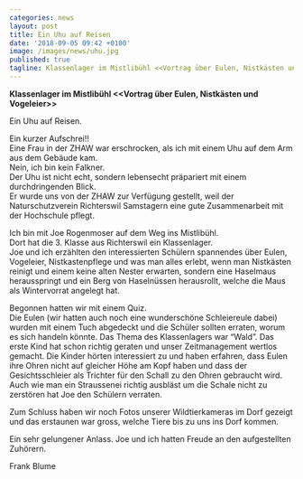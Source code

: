 ```yaml
---
categories: news
layout: post
title: Ein Uhu auf Reisen
date: '2018-09-05 09:42 +0100'
image: /images/news/uhu.jpg
published: true
tagline: Klassenlager im Mistlibühl <<Vortrag über Eulen, Nistkästen und Vogeleier>> 
---
```


**Klassenlager im Mistlibühl <<Vortrag über Eulen, Nistkästen und Vogeleier>>**   

Ein Uhu auf Reisen.  
 
Ein kurzer Aufschrei!!  
Eine Frau in der ZHAW war erschrocken, als ich mit einem Uhu auf dem Arm aus dem Gebäude kam.    
Nein, ich bin kein Falkner.     
Der Uhu ist nicht echt, sondern lebensecht präpariert mit einem durchdringenden Blick.  
Er wurde uns von der ZHAW zur Verfügung gestellt, weil der Naturschutzverein Richterswil Samstagern eine gute Zusammenarbeit mit der Hochschule pflegt.    
 
Ich bin mit Joe Rogenmoser auf dem Weg ins Mistlibühl.     
Dort hat die 3. Klasse aus Richterswil ein Klassenlager.    
Joe und ich erzählten den interessierten Schülern spannendes über Eulen, Vogeleier, Nistkastenpflege
und was man alles erlebt, wenn man Nistkästen reinigt und einem keine alten Nester erwarten, sondern eine Haselmaus herausspringt
und ein Berg von Haselnüssen herausrollt, welche die Maus als Wintervorrat angelegt hat.    
 
Begonnen hatten wir mit einem Quiz.    
Die Eulen (wir hatten auch noch eine wunderschöne Schleiereule dabei) wurden mit einem Tuch abgedeckt und die Schüler sollten erraten, 
worum es sich handeln könnte. Das Thema des Klassenlagers war “Wald”. 
Das erste Kind hat schon richtig geraten und unser Zeitmanagement wertlos gemacht.
Die Kinder hörten interessiert zu und haben erfahren, dass Eulen ihre Ohren nicht auf gleicher Höhe am Kopf haben und dass der Gesichtsschleier als Trichter
für den Schall zu den Ohren gebraucht wird. Auch wie man ein Straussenei richtig ausbläst um die Schale nicht zu zerstören hat Joe den Schülern verraten.    
 
Zum Schluss haben wir noch Fotos unserer Wildtierkameras im Dorf gezeigt und das erstaunen war gross, welche Tiere bis zu uns ins Dorf kommen.    
 
Ein sehr gelungener Anlass. Joe und ich hatten Freude an den aufgestellten Zuhörern.  
 
Frank Blume
